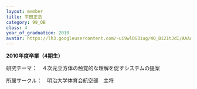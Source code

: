 ```yaml
---
layout: member
title: 平田正浩
category: 99_OB
class: 4
year_of_graduation: 2010
avatar: https://lh3.googleusercontent.com/-ui9wlDG31ug/WQ_Bi21tJdI/AAAAAAAAqLw/cZEoVxc5xykGQGjrTgZA-In6U8_QSxaoACLcB/p-s300/hirata.jpg
---
```

**2010年度卒業（4期生）**

研究テーマ：　４次元立方体の触覚的な理解を促すシステムの提案

所属サークル：　明治大学体育会航空部　主将